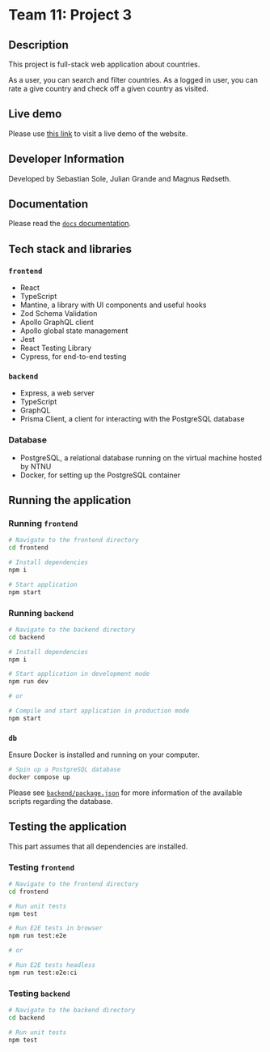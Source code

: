 # Team 11: Project 3

## Description

This project is full-stack web application about countries.

As a user, you can search and filter countries. As a logged in user, you can rate a give country and check off a given country as visited.

## Live demo

Please use [this link](http://it2810-11.idi.ntnu.no/project3) to visit a live demo of the website.

## Developer Information

Developed by Sebastian Sole, Julian Grande and Magnus Rødseth.

## Documentation

Please read the [`docs` documentation](/docs/README.md).

## Tech stack and libraries

### `frontend`

- React
- TypeScript
- Mantine, a library with UI components and useful hooks
- Zod Schema Validation
- Apollo GraphQL client
- Apollo global state management
- Jest
- React Testing Library
- Cypress, for end-to-end testing

### `backend`

- Express, a web server
- TypeScript
- GraphQL
- Prisma Client, a client for interacting with the PostgreSQL database

### Database

- PostgreSQL, a relational database running on the virtual machine hosted by NTNU
- Docker, for setting up the PostgreSQL container

## Running the application

### Running `frontend`

```sh
# Navigate to the frontend directory
cd frontend

# Install dependencies
npm i

# Start application
npm start
```

### Running `backend`

```sh
# Navigate to the backend directory
cd backend

# Install dependencies
npm i

# Start application in development mode
npm run dev

# or

# Compile and start application in production mode
npm start
```

### `db`

Ensure Docker is installed and running on your computer.

```sh
# Spin up a PostgreSQL database
docker compose up
```

Please see [`backend/package.json`](/backend/package.json) for more information of the available scripts regarding the database.

## Testing the application

This part assumes that all dependencies are installed.

### Testing `frontend`

```sh
# Navigate to the frontend directory
cd frontend

# Run unit tests
npm test

# Run E2E tests in browser
npm run test:e2e

# or

# Run E2E tests headless
npm run test:e2e:ci
```

### Testing `backend`

```sh
# Navigate to the backend directory
cd backend

# Run unit tests
npm test
```
